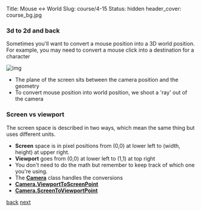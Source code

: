 Title: Mouse <-> World
Slug: course/4-15
Status: hidden
header_cover: course_bg.jpg

### 3d to 2d and back
Sometimes you'll want to convert a mouse position into a 3D world position. For example, you may need to convert a mouse click into a destination for a character

![img](http://upload.wikimedia.org/wikipedia/commons/9/90/Perspective_Projection_Principle.jpg)

* The plane of the screen sits between the camera position and  the geometry
*  To convert mouse position into world position, we shoot a 'ray' out of the camera

### Screen vs viewport
The screen space is described in two ways, which mean the same thing but uses different units. 

* **Screen** space is in pixel positions from (0,0) at lower left to (width, height) at upper right.
* **Viewport** goes from (0,0) at lower left to (1,1) at top right
*  You don't need to do the math but remember to keep track of which one you're using.  
*  The **[Camera](http://docs.unity3d.com/Documentation/ScriptReference/Camera.html)** class handles the conversions
  *  **[Camera.ViewportToScreenPoint](http://docs.unity3d.com/Documentation/ScriptReference/Camera.ViewportToScreenPoint.html)**
  * **[Camera.ScreenToViewportPoint](http://docs.unity3d.com/Documentation/ScriptReference/Camera.ScreenToViewportPoint.html)**

[back](4-14) [next](4-16)